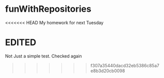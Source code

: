 funWithRepositories
===================
<<<<<<< HEAD
My homework for next Tuesday

EDITED
=======

Not Just a simple test.
Checked again
>>>>>>> f307a35440dacd32eb5386c85a7e8b3d20cb0098
